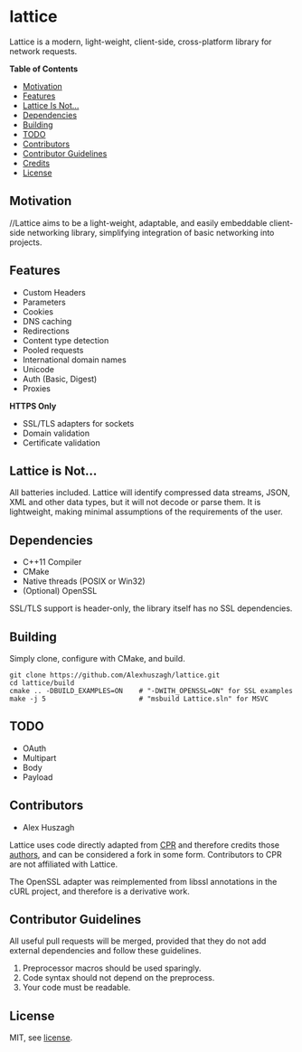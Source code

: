 lattice
=======

Lattice is a modern, light-weight, client-side, cross-platform library for network requests.

**Table of Contents**

- [Motivation](#motivation)
- [Features](#features)
- [Lattice Is Not...](#lattice-is-not...)
- [Dependencies](#dependencies)
- [Building](#building)
- [TODO](#todo)
- [Contributors](#contributors)
- [Contributor Guidelines](#contributors-guidelines)
- [Credits](#credits)
- [License](#license)

## Motivation



//Lattice aims to be a light-weight, adaptable, and easily embeddable client-side networking library, simplifying integration of basic networking into projects.

## Features

- Custom Headers
- Parameters
- Cookies
- DNS caching
- Redirections
- Content type detection
- Pooled requests
- International domain names
- Unicode
- Auth (Basic, Digest)
- Proxies

**HTTPS Only**

- SSL/TLS adapters for sockets
- Domain validation
- Certificate validation

## Lattice is Not...

All batteries included. Lattice will identify compressed data streams, JSON, XML and other data types, but it will not decode or parse them. It is lightweight, making minimal assumptions of the requirements of the user.

## Dependencies

- C++11 Compiler
- CMake
- Native threads (POSIX or Win32)
- (Optional) OpenSSL

SSL/TLS support is header-only, the library itself has no SSL dependencies.

## Building

Simply clone, configure with CMake, and build.

```
git clone https://github.com/Alexhuszagh/lattice.git
cd lattice/build
cmake .. -DBUILD_EXAMPLES=ON    # "-DWITH_OPENSSL=ON" for SSL examples
make -j 5                       # "msbuild Lattice.sln" for MSVC
```

## TODO

- OAuth
- Multipart
- Body
- Payload

## Contributors

- Alex Huszagh

Lattice uses code directly adapted from [CPR](https://github.com/whoshuu/cpr) and therefore credits those [authors](AUTHORS), and can be considered a fork in some form. Contributors to CPR are not affiliated with Lattice. 

The OpenSSL adapter was reimplemented from libssl annotations in the cURL project, and therefore is  a derivative work.

## Contributor Guidelines

All useful pull requests will be merged, provided that they do not add external dependencies and follow these guidelines.

1. Preprocessor macros should be used sparingly.
2. Code syntax should not depend on the preprocess.
3. Your code must be readable.

## License

MIT, see [license](LICENSE.md).
